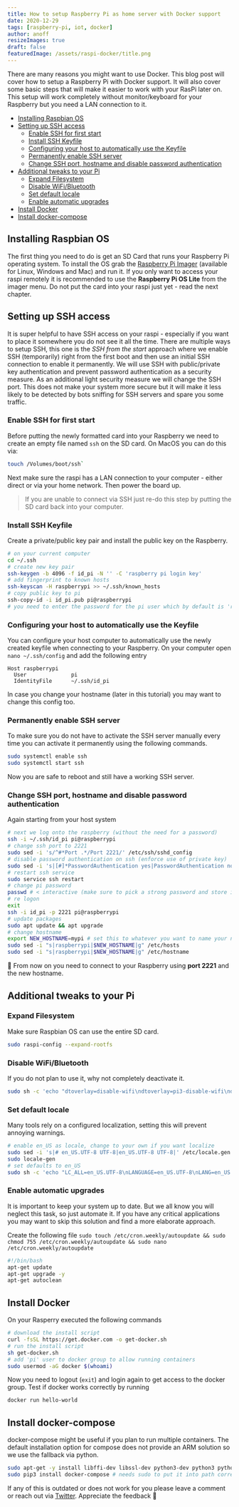 ```yaml
---
title: How to setup Raspberry Pi as home server with Docker support
date: 2020-12-29
tags: [raspberry-pi, iot, docker]
author: anoff
resizeImages: true
draft: false
featuredImage: /assets/raspi-docker/title.png
---
```


There are many reasons you might want to use Docker.
This blog post will cover how to setup a Raspberry Pi with Docker support.
It will also cover some basic steps that will make it easier to work with your RasPi later on.
This setup will work completely without monitor/keyboard for your Raspberry but you need a LAN connection to it.

<!--more-->

<!-- TOC depthFrom:2 -->

- [Installing Raspbian OS](#installing-raspbian-os)
- [Setting up SSH access](#setting-up-ssh-access)
  - [Enable SSH for first start](#enable-ssh-for-first-start)
  - [Install SSH Keyfile](#install-ssh-keyfile)
  - [Configuring your host to automatically use the Keyfile](#configuring-your-host-to-automatically-use-the-keyfile)
  - [Permanently enable SSH server](#permanently-enable-ssh-server)
  - [Change SSH port, hostname and disable password authentication](#change-ssh-port-hostname-and-disable-password-authentication)
- [Additional tweaks to your Pi](#additional-tweaks-to-your-pi)
  - [Expand Filesystem](#expand-filesystem)
  - [Disable WiFi/Bluetooth](#disable-wifibluetooth)
  - [Set default locale](#set-default-locale)
  - [Enable automatic upgrades](#enable-automatic-upgrades)
- [Install Docker](#install-docker)
- [Install docker-compose](#install-docker-compose)

<!-- /TOC -->

## Installing Raspbian OS

The first thing you need to do is get an SD Card that runs your Raspberry Pi operating system.
To install the OS grab the [Raspberry Pi Imager](https://www.raspberrypi.org/software/) (available for Linux, Windows and Mac) and run it.
If you only want to access your raspi remotely it is recommended to use the **Raspberry Pi OS Lite** from the imager menu.
Do not put the card into your raspi just yet - read the next chapter.

## Setting up SSH access

It is super helpful to have SSH access on your raspi - especially if you want to place it somewhere you do not see it all the time.
There are multiple ways to setup SSH, this one is the _SSH from the start_ approach where we enable SSH (temporarily) right from the first boot and then use an initial SSH connection to enable it permanently.
We will use SSH with public/private key authentication and prevent password authentication as a security measure.
As an additional light security measure we will change the SSH port.
This does not make your system more secure but it will make it less likely to be detected by bots sniffing for SSH servers and spare you some traffic.

### Enable SSH for first start

Before putting the newly formatted card into your Raspberry we need to create an empty file named `ssh` on the SD card.
On MacOS you can do this via:

```sh
touch /Volumes/boot/ssh`
```

Next make sure the raspi has a LAN connection to your computer - either direct or via your home network.
Then power the board up.

> If you are unable to connect via SSH just re-do this step by putting the SD card back into your computer.

### Install SSH Keyfile

Create a private/public key pair and install the public key on the Raspberry.

```sh
# on your current computer
cd ~/.ssh
# create new key pair
ssh-keygen -b 4096 -f id_pi -N '' -C 'raspberry pi login key'
# add fingerprint to known hosts
ssh-keyscan -H raspberrypi >> ~/.ssh/known_hosts
# copy public key to pi
ssh-copy-id -i id_pi.pub pi@raspberrypi
# you need to enter the password for the pi user which by default is 'raspberry' (we'll fix this later)
```

### Configuring your host to automatically use the Keyfile

You can configure your host computer to automatically use the newly created keyfile when connecting to your Raspberry.
On your computer open `nano ~/.ssh/config` and add the following entry

```text
Host raspberrypi
  User              pi
  IdentityFile      ~/.ssh/id_pi
```

In case you change your hostname (later in this tutorial) you may want to change this config too.

### Permanently enable SSH server

To make sure you do not have to activate the SSH server manually every time you can activate it permanently using the following commands.

```sh
sudo systemctl enable ssh
sudo systemctl start ssh
```

Now you are safe to reboot and still have a working SSH server.


### Change SSH port, hostname and disable password authentication

Again starting from your host system

```sh
# next we log onto the raspberry (without the need for a password)
ssh -i ~/.ssh/id_pi pi@raspberrypi
# change ssh port to 2221
sudo sed -i 's/^#*Port .*/Port 2221/' /etc/ssh/sshd_config
# disable password authentication on ssh (enforce use of private key)
sudo sed -i 's|[#]*PasswordAuthentication yes|PasswordAuthentication no|g' /etc/ssh/sshd_config
# restart ssh service
sudo service ssh restart
# change pi password
passwd # < interactive (make sure to pick a strong password and store it somewhere safe, this will be needed)
# re logon
exit
ssh -i id_pi -p 2221 pi@raspberrypi
# update packages
sudo apt update && apt upgrade
# change hostname
export NEW_HOSTNAME=mypi # set this to whatever you want to name your new raspberry pi
sudo sed -i "s|raspberrypi|$NEW_HOSTNAME|g" /etc/hosts
sudo sed -i "s|raspberrypi|$NEW_HOSTNAME|g" /etc/hostname
```

🚨 From now on you need to connect to your Raspberry using **port 2221** and the new hostname.

## Additional tweaks to your Pi

### Expand Filesystem

Make sure Raspbian OS can use the entire SD card.

```sh
sudo raspi-config --expand-rootfs
```

### Disable WiFi/Bluetooth

If you do not plan to use it, why not completely deactivate it.

```sh
sudo sh -c 'echo "dtoverlay=disable-wifi\ndtoverlay=pi3-disable-wifi\ndtoverlay=disable-bt\ndtoverlay=pi3-disable-bt" >> /boot/config.txt'
```

### Set default locale

Many tools rely on a configured localization, setting this will prevent annoying warnings.

```sh
# enable en_US as locale, change to your own if you want localize
sudo sed -i 's|# en_US.UTF-8 UTF-8|en_US.UTF-8 UTF-8|' /etc/locale.gen
sudo locale-gen
# set defaults to en_US
sudo sh -c 'echo "LC_ALL=en_US.UTF-8\nLANGUAGE=en_US.UTF-8\nLANG=en_US.UTF-8\nLC_MESSAGES=en_US.UTF-8" > /etc/default/locale'
```

### Enable automatic upgrades

It is important to keep your system up to date.
But we all know you will neglect this task, so just automate it.
If you have any critical applications you may want to skip this solution and find a more elaborate approach.

Create the following file `sudo touch /etc/cron.weekly/autoupdate && sudo chmod 755 /etc/cron.weekly/autoupdate && sudo nano /etc/cron.weekly/autoupdate`

```sh
#!/bin/bash
apt-get update
apt-get upgrade -y
apt-get autoclean
```

## Install Docker

On your Rasperry executed the following commands

```sh
# download the install script
curl -fsSL https://get.docker.com -o get-docker.sh
# run the install script
sh get-docker.sh
# add 'pi' user to docker group to allow running containers
sudo usermod -aG docker $(whoami)
```

Now you need to logout (`exit`) and login again to get access to the docker group.
Test if docker works correctly by running

```sh
docker run hello-world
```

## Install docker-compose

docker-compose might be useful if you plan to run multiple containers.
The default installation option for compose does not provide an ARM solution so we use the fallback via python.

```sh
sudo apt-get -y install libffi-dev libssl-dev python3-dev python3 python3-pip
sudo pip3 install docker-compose # needs sudo to put it into path correctly
```

If any of this is outdated or does not work for you please leave a comment or reach out via [Twitter](https://twitter.com/anoff_io).
Appreciate the feedback 👋
